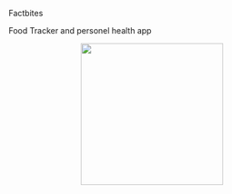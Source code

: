 Factbites

Food Tracker and personel health app
<p align="center">
  <img src="https://github.com/user-attachments/assets/ef5f7fb2-1024-41b1-8e71-9feb72d3eb0f" width="250">
</p>
